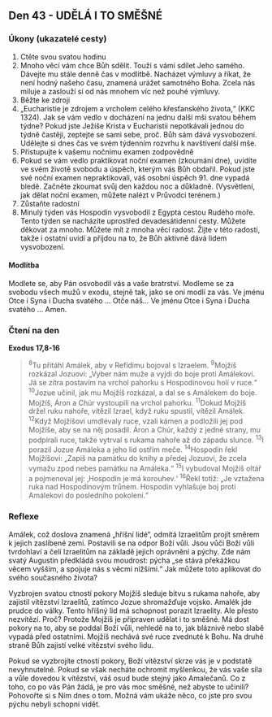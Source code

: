 ## Den 43 - UDĚLÁ I TO SMĚŠNÉ

### Úkony (ukazatelé cesty)

1. Ctěte svou svatou hodinu
1. Mnoho věcí vám chce Bůh sdělit. Touží s vámi sdílet Jeho samého. Dávejte mu stále denně čas v modlitbě. Nacházet výmluvy a říkat, že není hodný našeho času, znamená urážet samotného Boha. Zcela nás miluje a zaslouží si od nás mnohem víc než pouhé výmluvy.
1. Běžte ke zdroji
1. „Eucharistie je zdrojem a vrcholem celého křesťanského života,“ (KKC 1324). Jak se vám vedlo v docházení na jednu další mši svatou během týdne? Pokud jste Ježíše Krista v Eucharistii nepotkávali jednou do týdně častěji, zeptejte se sami sebe, proč. Bůh sám dává vysvobození. Udělejte si dnes čas ve svém týdenním rozvrhu k navštívení další mše.
1. Přistupujte k vašemu nočnímu examen zodpovědně
1. Pokud se vám vedlo praktikovat noční examen (zkoumání dne), uvidíte ve svém životě svobodu a úspěch, kterým vás Bůh obdařil. Pokud jste své noční examen nepraktikovali, váš osobní úspěch 91. dne vypadá bledě. Začněte zkoumat svůj den každou noc a důkladně. (Vysvětlení, jak dělat noční examen, můžete nalézt v Průvodci terénem.)
1. Zůstaňte radostní
1. Minulý týden vás Hospodin vysvobodil z Egypta cestou Rudého moře. Tento týden se nacházíte uprostřed devadesátidenní cesty. Můžete děkovat za mnoho. Můžete mít z mnoha věcí radost. Žijte v této radosti, takže i ostatní uvidí a přijdou na to, že Bůh aktivně dává lidem vysvobození.

#### Modlitba

Modlete se, aby Pán osvobodil vás a vaše bratrství.
Modleme se za svobodu všech mužů v exodu, stejně tak, jako se oni modlí za vás.
Ve jménu Otce i Syna i Ducha svatého … Otče náš… Ve jménu Otce i Syna i Ducha svatého … Amen.

### Čtení na den

**Exodus 17,8-16**

> <sup>8</sup>Tu přitáhl Amálek, aby v Refídimu bojoval s Izraelem.
> <sup>9</sup>Mojžíš rozkázal Jozuovi: „Vyber nám muže a vyjdi do boje proti Amálekovi. Já se zítra postavím na vrchol pahorku s Hospodinovou holí v ruce.“
> <sup>10</sup>Jozue učinil, jak mu Mojžíš rozkázal, a dal se s Amálekem do boje. Mojžíš, Áron a Chúr vystoupili na vrchol pahorku.
> <sup>11</sup>Dokud Mojžíš držel ruku nahoře, vítězil Izrael, když ruku spustil, vítězil Amálek.
> <sup>12</sup>Když Mojžíšovi umdlévaly ruce, vzali kámen a podložili jej pod Mojžíše, aby se na něj posadil. Áron a Chúr, každý z jedné strany, mu podpírali ruce, takže vytrval s rukama nahoře až do západu slunce.
> <sup>13</sup>I porazil Jozue Amáleka a jeho lid ostřím meče.
> <sup>14</sup>Hospodin řekl Mojžíšovi: „Zapiš na památku do knihy a předej Jozuovi, že zcela vymažu zpod nebes památku na Amáleka.“
> <sup>15</sup>I vybudoval Mojžíš oltář a pojmenoval jej: ‚Hospodin je má korouhev.‘
> <sup>16</sup>Řekl totiž: „Je vztažena ruka nad Hospodinovým trůnem. Hospodin vyhlašuje boj proti Amálekovi do posledního pokolení.“

### Reflexe

Amálek, což doslova znamená „hříšní lidé“, odmítá Izraelitům projít směrem k jejich zaslíbené zemi. Postavili
se na odpor Boží vůli. Jsou vůči Boží vůli tvrdohlaví a čelí Izraelitům na základě jejich oprávnění a pýchy. Zde
nám svatý Augustin předkládá svou moudrost: pýcha „se stává překážkou věcem vyšším, a spojuje nás s věcmi
nižšími.“ Jak můžete toto aplikovat do svého současného života?

Vyzbrojen svatou ctností pokory Mojžíš sleduje bitvu s rukama nahoře, aby zajistil vítězství Izraelitů, zatímco
Jozue shromažďuje vojsko. Amalék jde prudce do války. Tento hříšný lid má schopnost porazit Izraelity. Ale
přesto nezvítězí. Proč? Protože Mojžíš je připraven udělat i to směšné. Má dost pokory na to, aby se poddal
Boží vůli, nehledě na to, jak bláznivě nebo slabě vypadá před ostatními. Mojžíš nechává své ruce zvednuté
k Bohu. Na druhé straně Bůh zajistí velké vítězství svého lidu.

Pokud se vyzbrojíte ctností pokory, Boží vítězství skrze vás je v podstatě nevyhnutelné. Pokud se však necháte
ochromit myšlenkou, že vás vaše síla a vůle dovedou k vítězství, váš osud bude stejný jako Amalečanů. Co
z toho, co po vás Pán žádá, je pro vás moc směšné, než abyste to učinili? Pohovořte si s Ním dnes o tom.
Možná vám ukáže něco, co jste pro svou pýchu nebyli schopni vidět.

